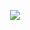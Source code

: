 <!--Animated Text--!>
<p align="center">
  <a href="https://github.com/DenverCoder1/readme-typing-svg"><img src="https://readme-typing-svg.herokuapp.com?lines=Welcome+To+E-Learning+Prject;PYTHON%20|%20DJANOG%20|%20REACT%20;Live+Chat+Video+Integrated%20;Payment+Integrations+Razorpay+Paypal;Modules%20|%20User|%20Admin|%20Tutor;Always%20learning%20new%20things&center=true&width=500&height=50"></a>
</p>
